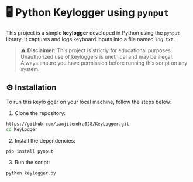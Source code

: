 # 🖥️ Python Keylogger using `pynput`

This project is a simple **keylogger** developed in Python using the `pynput` library. It captures and logs keyboard inputs into a file named `log.txt`.

> ⚠️ **Disclaimer:** This project is strictly for educational purposes. Unauthorized use of keyloggers is unethical and may be illegal. Always ensure you have permission before running this script on any system.


## ⚙️ Installation

To run this keylo
gger on your local machine, follow the steps below:

1. Clone the repository:

```bash
https://github.com/iamjitendra028/KeyLogger.git
cd KeyLogger
```
2. Install the dependencies:
```bash
pip install pynput
```
3. Run the script:
```bash
python keylogger.py
```

